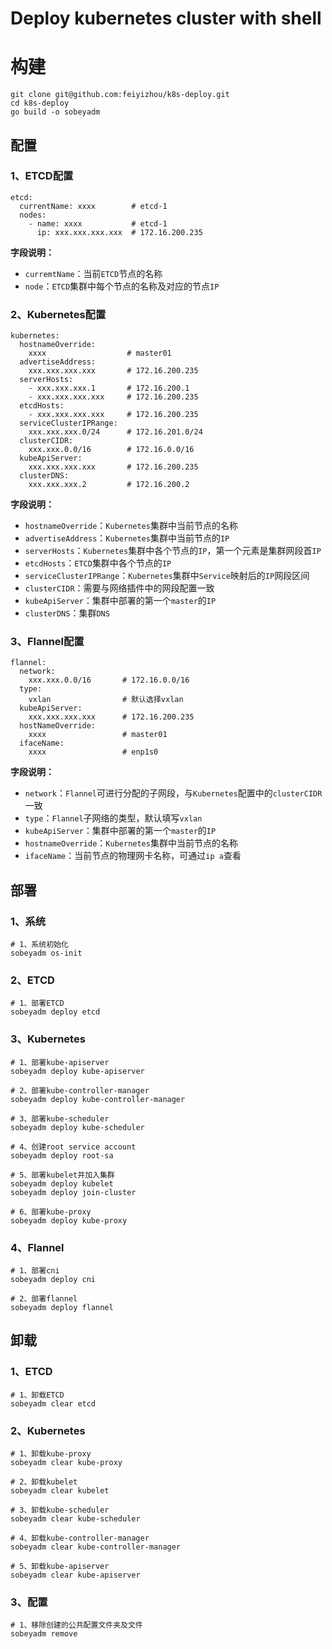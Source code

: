 # Deploy kubernetes cluster with shell

# 构建

```shell
git clone git@github.com:feiyizhou/k8s-deploy.git
cd k8s-deploy
go build -o sobeyadm
```

## 配置

### 1、ETCD配置

```shell
etcd:
  currentName: xxxx        # etcd-1    
  nodes:
    - name: xxxx           # etcd-1
      ip: xxx.xxx.xxx.xxx  # 172.16.200.235
```

**字段说明：**

- `curremtName`：当前`ETCD`节点的名称
- `node`：`ETCD`集群中每个节点的名称及对应的节点`IP`

### 2、Kubernetes配置

```shell
kubernetes:
  hostnameOverride:
    xxxx                  # master01
  advertiseAddress:
    xxx.xxx.xxx.xxx       # 172.16.200.235
  serverHosts:
    - xxx.xxx.xxx.1       # 172.16.200.1
    - xxx.xxx.xxx.xxx     # 172.16.200.235
  etcdHosts:
    - xxx.xxx.xxx.xxx     # 172.16.200.235
  serviceClusterIPRange:
    xxx.xxx.xxx.0/24      # 172.16.201.0/24
  clusterCIDR:
    xxx.xxx.0.0/16        # 172.16.0.0/16
  kubeApiServer:
    xxx.xxx.xxx.xxx       # 172.16.200.235
  clusterDNS:
    xxx.xxx.xxx.2         # 172.16.200.2
```

**字段说明：**

- `hostnameOverride`：`Kubernetes`集群中当前节点的名称
- `advertiseAddress`：`Kubernetes`集群中当前节点的`IP`
- `serverHosts`：`Kubernetes`集群中各个节点的`IP`，第一个元素是集群网段首`IP`
- `etcdHosts`：`ETCD`集群中各个节点的`IP`
- `serviceClusterIPRange`：`Kubernetes`集群中`Service`映射后的`IP`网段区间
- `clusterCIDR`：需要与网络插件中的网段配置一致
- `kubeApiServer`：集群中部署的第一个`master`的`IP`
- `clusterDNS`：集群`DNS`

### 3、Flannel配置

```shell
flannel:
  network:
    xxx.xxx.0.0/16       # 172.16.0.0/16
  type:
    vxlan                # 默认选择vxlan
  kubeApiServer:
    xxx.xxx.xxx.xxx      # 172.16.200.235
  hostNameOverride:
    xxxx                 # master01
  ifaceName:
    xxxx                 # enp1s0
```

**字段说明：**

- `network`：`Flannel`可进行分配的子网段，与`Kubernetes`配置中的`clusterCIDR`一致
- `type`：`Flannel`子网络的类型，默认填写`vxlan`
- `kubeApiServer`：集群中部署的第一个`master`的`IP`
- `hostnameOverride`：`Kubernetes`集群中当前节点的名称
- `ifaceName`：当前节点的物理网卡名称，可通过`ip a`查看

## 部署

### 1、系统

```shell
# 1、系统初始化
sobeyadm os-init
```

### 2、ETCD

```shell
# 1、部署ETCD
sobeyadm deploy etcd
```

### 3、Kubernetes

```shell
# 1、部署kube-apiserver
sobeyadm deploy kube-apiserver

# 2、部署kube-controller-manager
sobeyadm deploy kube-controller-manager

# 3、部署kube-scheduler
sobeyadm deploy kube-scheduler

# 4、创建root service account
sobeyadm deploy root-sa

# 5、部署kubelet并加入集群
sobeyadm deploy kubelet
sobeyadm deploy join-cluster

# 6、部署kube-proxy
sobeyadm deploy kube-proxy
```

### 4、Flannel

```shell
# 1、部署cni
sobeyadm deploy cni

# 2、部署flannel
sobeyadm deploy flannel
```

## 卸载

### 1、ETCD

```shell
# 1、卸载ETCD
sobeyadm clear etcd
```

### 2、Kubernetes

```shell
# 1、卸载kube-proxy
sobeyadm clear kube-proxy

# 2、卸载kubelet
sobeyadm clear kubelet

# 3、卸载kube-scheduler
sobeyadm clear kube-scheduler

# 4、卸载kube-controller-manager
sobeyadm clear kube-controller-manager

# 5、卸载kube-apiserver
sobeyadm clear kube-apiserver
```

### 3、配置

```shell
# 1、移除创建的公共配置文件夹及文件
sobeyadm remove
```


